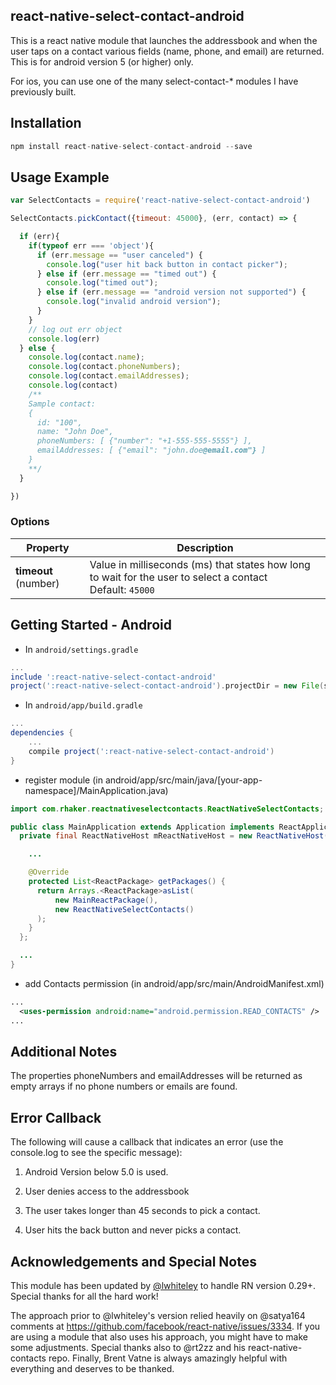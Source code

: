 ## react-native-select-contact-android

This is a react native module that launches the addressbook and when the user taps on a contact various fields (name, phone, and email) are returned. This is for android version 5 (or higher) only.

For ios, you can use one of the many select-contact-* modules I have previously built.  

## Installation

```js
npm install react-native-select-contact-android --save
```

## Usage Example

```js
var SelectContacts = require('react-native-select-contact-android')

SelectContacts.pickContact({timeout: 45000}, (err, contact) => {

  if (err){
    if(typeof err === 'object'){
      if (err.message == "user canceled") {
        console.log("user hit back button in contact picker");
      } else if (err.message == "timed out") {
        console.log("timed out");
      } else if (err.message == "android version not supported") {
        console.log("invalid android version");
      }
    }
    // log out err object
    console.log(err)
  } else {  
    console.log(contact.name);
    console.log(contact.phoneNumbers);
    console.log(contact.emailAddresses);
    console.log(contact)
    /**
    Sample contact:
    {
      id: "100",
      name: "John Doe",
      phoneNumbers: [ {"number": "+1-555-555-5555"} ],
      emailAddresses: [ {"email": "john.doe@email.com"} ]
    }
    **/
  }

})
```

### Options

| Property  | Description  |
|---|---|
|  **timeout** (number)  |  Value in milliseconds (ms) that states how long to wait for the user to select a contact <br/> Default: `45000` |  


## Getting Started - Android
* In `android/settings.gradle`
```gradle
...
include ':react-native-select-contact-android'
project(':react-native-select-contact-android').projectDir = new File(settingsDir, '../node_modules/react-native-select-contact-android/android')
```

* In `android/app/build.gradle`
```gradle
...
dependencies {
    ...
    compile project(':react-native-select-contact-android')
}
```

* register module (in android/app/src/main/java/[your-app-namespace]/MainApplication.java)
```java
import com.rhaker.reactnativeselectcontacts.ReactNativeSelectContacts; // <------ add import

public class MainApplication extends Application implements ReactApplication {
  private final ReactNativeHost mReactNativeHost = new ReactNativeHost(this) {

    ...

    @Override
    protected List<ReactPackage> getPackages() {
      return Arrays.<ReactPackage>asList(
          new MainReactPackage(),
          new ReactNativeSelectContacts()
      );
    }
  };

  ...
}
```

* add Contacts permission (in android/app/src/main/AndroidManifest.xml)
```xml
...
  <uses-permission android:name="android.permission.READ_CONTACTS" />
...
```
## Additional Notes

The properties phoneNumbers and emailAddresses will be returned as empty arrays if no phone numbers or emails are found.

## Error Callback

The following will cause a callback that indicates an error (use the console.log to see the specific message):

1) Android Version below 5.0 is used.

2) User denies access to the addressbook

3) The user takes longer than 45 seconds to pick a contact.

4) User hits the back button and never picks a contact.

## Acknowledgements and Special Notes

This module has been updated by [@lwhiteley](https://github.com/lwhiteley) to handle RN version 0.29+. Special thanks for all the hard work!

The approach prior to @lwhiteley's version relied heavily on @satya164 comments at https://github.com/facebook/react-native/issues/3334. If you are using a module that also uses his approach, you might have to make some adjustments. Special thanks also to @rt2zz and his react-native-contacts repo. Finally,
Brent Vatne is always amazingly helpful with everything and deserves to be thanked.
